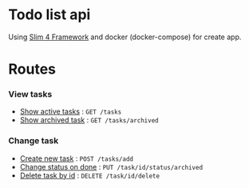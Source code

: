 # Todo list api

Using [Slim 4 Framework](https://github.com/slimphp/Slim) and docker (docker-compose) for create app.

# Routes
### View tasks
* [Show active tasks](tasks/get.md) : `GET /tasks`
* [Show archived task](tasks/archived/get.md) : `GET /tasks/archived`

### Change task
* [Create new task](tasks/add/post.md) : `POST /tasks/add`
* [Change status on done](task/id/status/archived/put.md) : `PUT /task/id/status/archived`
* [Delete task by id](task/id/delete/delete.md) : `DELETE /task/id/delete`